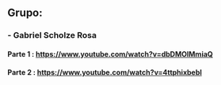## Grupo:
### - Gabriel Scholze Rosa

#### Parte 1 : https://www.youtube.com/watch?v=dbDMOlMmiaQ
#### Parte 2 : https://www.youtube.com/watch?v=4ttphixbebI
